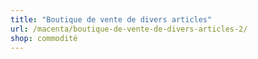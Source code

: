```yaml
---
title: "Boutique de vente de divers articles"
url: /macenta/boutique-de-vente-de-divers-articles-2/
shop: commodité
---
```

